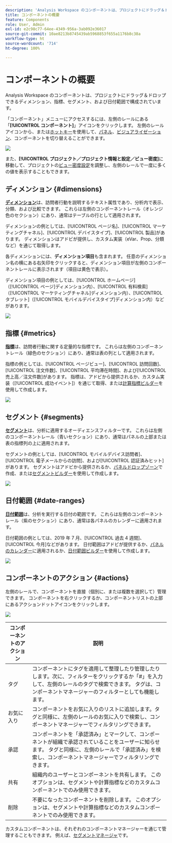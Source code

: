 ```yaml
---
description: 'Analysis Workspace のコンポーネントは、プロジェクトにドラッグ＆ドロップできるディメンション、指標、セグメント、および日付範囲で構成されています。 '
title: コンポーネントの概要
feature: Components
role: User, Admin
exl-id: e2c98c77-64ee-4349-956a-3ab092e36017
source-git-commit: 10ae8213b8745439ab5968853f655a1176b8c38a
workflow-type: ht
source-wordcount: '714'
ht-degree: 100%

---
```


# コンポーネントの概要

Analysis Workspace のコンポーネントは、プロジェクトにドラッグ＆ドロップできるディメンション、指標、セグメント、および日付範囲で構成されています。

「コンポーネント」メニューにアクセスするには、左側のレールにある「**[!UICONTROL コンポーネント]**」アイコンをクリックします。 左側のレールアイコンから、または[ホットキー](/help/analyze/analysis-workspace/build-workspace-project/fa-shortcut-keys.md)を使用して、[パネル](https://experienceleague.adobe.com/docs/analytics/analyze/analysis-workspace/panels/panels.html?lang=ja)、[ビジュアライゼーション](https://experienceleague.adobe.com/docs/analytics/analyze/analysis-workspace/visualizations/freeform-analysis-visualizations.html?lang=ja)、コンポーネントを切り替えることができます。

![](assets/component-overview.png)

また、**[!UICONTROL プロジェクト／プロジェクト情報と設定／ビュー密度]**&#x200B;に移動して、プロジェクトの[ビュー密度設定](https://experienceleague.adobe.com/docs/analytics/analyze/analysis-workspace/build-workspace-project/view-density.html?lang=ja)を調整し、左側のレールで一度に多くの値を表示することもできます。

## ディメンション {#dimensions}

[**ディメンション**](https://experienceleague.adobe.com/docs/analytics/components/dimensions/overview.html?lang=ja)は、訪問者行動を説明するテキスト属性であり、分析内で表示、分類、および比較できます。 これらは左側のコンポーネントレール（オレンジ色のセクション）にあり、通常はテーブルの行として適用されます。

ディメンションの例としては、[!UICONTROL ページ名]、[!UICONTROL マーケティングチャネル]、[!UICONTROL デバイスタイプ]、[!UICONTROL 製品]があります。 ディメンションはアドビが提供し、カスタム実装（eVar、Prop、分類など）を通じて取得します。

各ディメンションには、**ディメンション項目**&#x200B;も含まれます。 任意のディメンション名の横にある右矢印をクリックすると、ディメンション項目が左側のコンポーネントレールに表示されます（項目は黄色で表示）。

ディメンション項目の例としては、[!UICONTROL ホームページ]（[!UICONTROL ページ]ディメンション内）、[!UICONTROL 有料検索]（[!UICONTROL マーケティングチャネル]ディメンション内）、[!UICONTROL タブレット]（[!UICONTROL モバイルデバイスタイプ]ディメンション内）などがあります。

![](assets/dimensions.png)

## 指標 {#metrics}

[**指標**](https://experienceleague.adobe.com/docs/analytics/components/metrics/overview.html?lang=ja)は、訪問者行動に関する定量的な指標です。 これらは左側のコンポーネントレール（緑色のセクション）にあり、通常は表の列として適用されます。

指標の例としては、[!UICONTROL ページビュー]、[!UICONTROL 訪問回数]、[!UICONTROL 注文件数]、[!UICONTROL 平均滞在時間]、および[!UICONTROL 売上高／注文件数]があります。 指標は、アドビから提供されるか、カスタム実装（[!UICONTROL 成功イベント]）を通じて取得、または[計算指標ビルダー](https://experienceleague.adobe.com/docs/analytics/components/calculated-metrics/calcmetric-workflow/cm-build-metrics.html?lang=ja)を使用して作成します。

![](assets/metrics.png)

## セグメント {#segments}

[**セグメント**](https://experienceleague.adobe.com/docs/analytics/analyze/analysis-workspace/components/segments/t-freeform-project-segment.html?lang=ja)は、分析に適用するオーディエンスフィルターです。 これらは左側のコンポーネントレール（青いセクション）にあり、通常はパネルの上部または表の指標列の上に適用されます。

セグメントの例としては、[!UICONTROL モバイルデバイス訪問者]、[!UICONTROL 電子メールからの訪問]、および[!UICONTROL 認証済みヒット]があります。 セグメントはアドビから提供されるか、[パネルドロップゾーン](https://experienceleague.adobe.com/docs/analytics/analyze/analysis-workspace/panels/panels.html?lang=ja)で作成、または[セグメントビルダー](https://experienceleague.adobe.com/docs/analytics/components/segmentation/segmentation-workflow/seg-build.html?lang=ja)を使用して作成します。

![](assets/segments.png)

## 日付範囲 {#date-ranges}

[**日付範囲**](https://experienceleague.adobe.com/docs/analytics/analyze/analysis-workspace/components/calendar-date-ranges/calendar.html?lang=ja)は、分析を実行する日付の範囲です。 これらは左側のコンポーネントレール（紫のセクション）にあり、通常は各パネルのカレンダーに適用されます。

日付範囲の例としては、2019 年 7 月、[!UICONTROL 過去 4 週間]、[!UICONTROL 今月]などがあります。 日付範囲はアドビが提供するか、[パネルのカレンダー](https://experienceleague.adobe.com/docs/analytics/analyze/analysis-workspace/panels/panels.html?lang=ja)に適用されるか、[日付範囲ビルダー](https://experienceleague.adobe.com/docs/analytics/analyze/analysis-workspace/components/calendar-date-ranges/custom-date-ranges.html?lang=ja)を使用して作成します。

![](assets/date-ranges.png)

## コンポーネントのアクション {#actions}

左側のレールで、コンポーネントを直接（個別に、または複数を選択して）管理できます。 コンポーネントを右クリックするか、コンポーネントリストの上部にあるアクションドットアイコンをクリックします。

![](assets/component-actions.png)

| コンポーネントのアクション | 説明 |
|--- |--- |
| タグ | コンポーネントにタグを適用して整理したり管理したりします。次に、フィルターをクリックするか「#」を入力して、左側のレールのタグで検索できます。 タグは、コンポーネントマネージャーのフィルターとしても機能します。 |
| お気に入り | コンポーネントをお気に入りのリストに追加します。タグと同様に、左側のレールのお気に入りで検索し、コンポーネントマネージャーでフィルタリングできます。 |
| 承認 | コンポーネントを「承認済み」とマークして、コンポーネントが組織で承認されていることをユーザーに知らせます。 タグと同様に、左側のレールで「承認済み」を検索し、コンポーネントマネージャーでフィルタリングできます。 |
| 共有 | 組織内のユーザーとコンポーネントを共有します。 このオプションは、セグメントや計算指標などのカスタムコンポーネントでのみ使用できます。 |
| 削除 | 不要になったコンポーネントを削除します。 このオプションは、セグメントや計算指標などのカスタムコンポーネントでのみ使用できます。 |

カスタムコンポーネントは、それぞれのコンポーネントマネージャーを通じて管理することもできます。 例えば、[セグメントマネージャ](/help/components/segmentation/segmentation-workflow/seg-manage.md)です。
